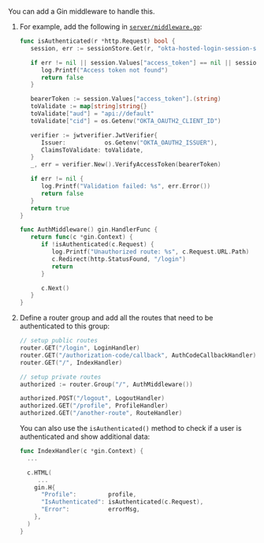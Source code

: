 You can add a Gin middleware to handle this.

1. For example, add the following in [`server/middleware.go`](https://github.com/okta-samples/okta-go-gin-sample/blob/main/server/middleware.go):

   ```go
   func isAuthenticated(r *http.Request) bool {
      session, err := sessionStore.Get(r, "okta-hosted-login-session-store")

      if err != nil || session.Values["access_token"] == nil || session.Values["access_token"] == "" {
         log.Printf("Access token not found")
         return false
      }

      bearerToken := session.Values["access_token"].(string)
      toValidate := map[string]string{}
      toValidate["aud"] = "api://default"
      toValidate["cid"] = os.Getenv("OKTA_OAUTH2_CLIENT_ID")

      verifier := jwtverifier.JwtVerifier{
         Issuer:           os.Getenv("OKTA_OAUTH2_ISSUER"),
         ClaimsToValidate: toValidate,
      }
      _, err = verifier.New().VerifyAccessToken(bearerToken)

      if err != nil {
         log.Printf("Validation failed: %s", err.Error())
         return false
      }
      return true
   }

   func AuthMiddleware() gin.HandlerFunc {
      return func(c *gin.Context) {
         if !isAuthenticated(c.Request) {
            log.Printf("Unauthorized route: %s", c.Request.URL.Path)
            c.Redirect(http.StatusFound, "/login")
            return
         }

         c.Next()
      }
   }
   ```

2. Define a router group and add all the routes that need to be authenticated to this group:

   ```go
   // setup public routes
   router.GET("/login", LoginHandler)
   router.GET("/authorization-code/callback", AuthCodeCallbackHandler)
   router.GET("/", IndexHandler)

   // setup private routes
   authorized := router.Group("/", AuthMiddleware())

   authorized.POST("/logout", LogoutHandler)
   authorized.GET("/profile", ProfileHandler)
   authorized.GET("/another-route", RouteHandler)
   ```

   You can also use the `isAuthenticated()` method to check if a user is authenticated and show additional data:

   ```go
   func IndexHandler(c *gin.Context) {
     ...

     c.HTML(
        ...
       gin.H{
         "Profile":         profile,
         "IsAuthenticated": isAuthenticated(c.Request),
         "Error":           errorMsg,
       },
     )
   }
   ```
